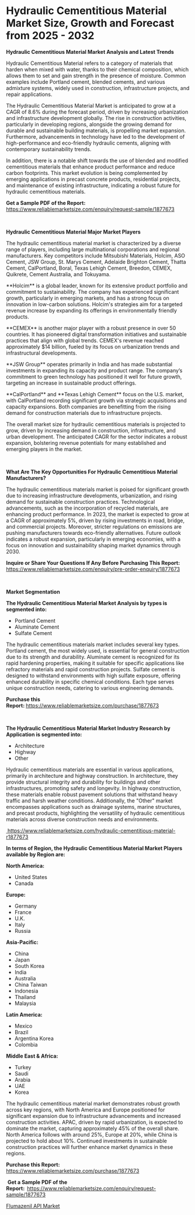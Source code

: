 <p><h1>Hydraulic Cementitious Material Market Size, Growth and Forecast from 2025 - 2032</h1></p><p><strong>Hydraulic Cementitious Material Market Analysis and Latest Trends</strong></p>
<p><p>Hydraulic Cementitious Material refers to a category of materials that harden when mixed with water, thanks to their chemical composition, which allows them to set and gain strength in the presence of moisture. Common examples include Portland cement, blended cements, and various admixture systems, widely used in construction, infrastructure projects, and repair applications.</p><p>The Hydraulic Cementitious Material Market is anticipated to grow at a CAGR of 8.6% during the forecast period, driven by increasing urbanization and infrastructure development globally. The rise in construction activities, particularly in developing regions, alongside the growing demand for durable and sustainable building materials, is propelling market expansion. Furthermore, advancements in technology have led to the development of high-performance and eco-friendly hydraulic cements, aligning with contemporary sustainability trends. </p><p>In addition, there is a notable shift towards the use of blended and modified cementitious materials that enhance product performance and reduce carbon footprints. This market evolution is being complemented by emerging applications in precast concrete products, residential projects, and maintenance of existing infrastructure, indicating a robust future for hydraulic cementitious materials.</p></p>
<p><strong>Get a Sample PDF of the Report:&nbsp;</strong> <a href="https://www.reliablemarketsize.com/enquiry/request-sample/1877673?utm_campaign=3527&utm_medium=2&utm_source=Github&utm_content=ia&utm_term=03042025&utm_id=hydraulic-cementitious-material">https://www.reliablemarketsize.com/enquiry/request-sample/1877673</a></p>
<p>&nbsp;</p>
<p><strong>Hydraulic Cementitious Material Major Market Players</strong></p>
<p><p>The hydraulic cementitious material market is characterized by a diverse range of players, including large multinational corporations and regional manufacturers. Key competitors include Mitsubishi Materials, Holcim, ASO Cement, JSW Group, St. Marys Cement, Adelaide Brighton Cement, Thatta Cement, CalPortland, Boral, Texas Lehigh Cement, Breedon, CEMEX, Quikrete, Cement Australia, and Tokuyama.</p><p>**Holcim** is a global leader, known for its extensive product portfolio and commitment to sustainability. The company has experienced significant growth, particularly in emerging markets, and has a strong focus on innovation in low-carbon solutions. Holcim's strategies aim for a targeted revenue increase by expanding its offerings in environmentally friendly products.</p><p>**CEMEX** is another major player with a robust presence in over 50 countries. It has pioneered digital transformation initiatives and sustainable practices that align with global trends. CEMEX's revenue reached approximately $14 billion, fueled by its focus on urbanization trends and infrastructural developments.</p><p>**JSW Group** operates primarily in India and has made substantial investments in expanding its capacity and product range. The company’s commitment to green technology has positioned it well for future growth, targeting an increase in sustainable product offerings.</p><p>**CalPortland** and **Texas Lehigh Cement** focus on the U.S. market, with CalPortland recording significant growth via strategic acquisitions and capacity expansions. Both companies are benefitting from the rising demand for construction materials due to infrastructure projects.</p><p>The overall market size for hydraulic cementitious materials is projected to grow, driven by increasing demand in construction, infrastructure, and urban development. The anticipated CAGR for the sector indicates a robust expansion, bolstering revenue potentials for many established and emerging players in the market.</p></p>
<p>&nbsp;</p>
<p><strong>What Are The Key Opportunities For Hydraulic Cementitious Material Manufacturers?</strong></p>
<p><p>The hydraulic cementitious materials market is poised for significant growth due to increasing infrastructure developments, urbanization, and rising demand for sustainable construction practices. Technological advancements, such as the incorporation of recycled materials, are enhancing product performance. In 2023, the market is expected to grow at a CAGR of approximately 5%, driven by rising investments in road, bridge, and commercial projects. Moreover, stricter regulations on emissions are pushing manufacturers towards eco-friendly alternatives. Future outlook indicates a robust expansion, particularly in emerging economies, with a focus on innovation and sustainability shaping market dynamics through 2030.</p></p>
<p><strong>Inquire or Share Your Questions If Any Before Purchasing This Report:</strong> <a href="https://www.reliablemarketsize.com/enquiry/pre-order-enquiry/1877673?utm_campaign=3527&utm_medium=2&utm_source=Github&utm_content=ia&utm_term=03042025&utm_id=hydraulic-cementitious-material">https://www.reliablemarketsize.com/enquiry/pre-order-enquiry/1877673</a></p>
<p>&nbsp;</p>
<p><strong>Market Segmentation</strong></p>
<p><strong>The Hydraulic Cementitious Material Market Analysis by types is segmented into:</strong></p>
<p><ul><li>Portland Cement</li><li>Aluminate Cement</li><li>Sulfate Cement</li></ul></p>
<p><p>The hydraulic cementitious materials market includes several key types. Portland cement, the most widely used, is essential for general construction due to its strength and durability. Aluminate cement is recognized for its rapid hardening properties, making it suitable for specific applications like refractory materials and rapid construction projects. Sulfate cement is designed to withstand environments with high sulfate exposure, offering enhanced durability in specific chemical conditions. Each type serves unique construction needs, catering to various engineering demands.</p></p>
<p><strong>Purchase this Report:&nbsp;</strong><a href="https://www.reliablemarketsize.com/purchase/1877673?utm_campaign=3527&utm_medium=2&utm_source=Github&utm_content=ia&utm_term=03042025&utm_id=hydraulic-cementitious-material">https://www.reliablemarketsize.com/purchase/1877673</a></p>
<p>&nbsp;</p>
<p><strong>The Hydraulic Cementitious Material Market Industry Research by Application is segmented into:</strong></p>
<p><ul><li>Architecture</li><li>Highway</li><li>Other</li></ul></p>
<p><p>Hydraulic cementitious materials are essential in various applications, primarily in architecture and highway construction. In architecture, they provide structural integrity and durability for buildings and other infrastructures, promoting safety and longevity. In highway construction, these materials enable robust pavement solutions that withstand heavy traffic and harsh weather conditions. Additionally, the "Other" market encompasses applications such as drainage systems, marine structures, and precast products, highlighting the versatility of hydraulic cementitious materials across diverse construction needs and environments.</p></p>
<p><a href="https://www.reliablemarketsize.com/hydraulic-cementitious-material-r1877673?utm_campaign=3527&utm_medium=2&utm_source=Github&utm_content=ia&utm_term=03042025&utm_id=hydraulic-cementitious-material">&nbsp;https://www.reliablemarketsize.com/hydraulic-cementitious-material-r1877673</a></p>
<p><strong>In terms of Region, the Hydraulic Cementitious Material Market Players available by Region are:</strong></p>
<p>
    <p> <strong> North America: </strong>
        <ul>
            <li>United States</li>
            <li>Canada</li>
        </ul>
        </p> 
    <p> <strong> Europe: </strong>
        <ul>
            <li>Germany</li>
            <li>France</li>
            <li>U.K.</li>
            <li>Italy</li>
            <li>Russia</li>
        </ul>
        </p> 
    <p> <strong> Asia-Pacific: </strong>
        <ul>
            <li>China</li>
            <li>Japan</li>
            <li>South Korea</li>
            <li>India</li>
            <li>Australia</li>
            <li>China Taiwan</li>
            <li>Indonesia</li>
            <li>Thailand</li>
            <li>Malaysia</li>
        </ul>
        </p> 
    <p> <strong> Latin America: </strong>
        <ul>
            <li>Mexico</li>
            <li>Brazil</li>
            <li>Argentina Korea</li>
            <li>Colombia</li>
        </ul>
        </p> 
    <p> <strong> Middle East & Africa: </strong>
        <ul>
            <li>Turkey</li>
            <li>Saudi</li>
            <li>Arabia</li>
            <li>UAE</li>
            <li>Korea</li>
        </ul>
    </p>
    </p>
<p><p>The hydraulic cementitious material market demonstrates robust growth across key regions, with North America and Europe positioned for significant expansion due to infrastructure advancements and increased construction activities. APAC, driven by rapid urbanization, is expected to dominate the market, capturing approximately 45% of the overall share. North America follows with around 25%, Europe at 20%, while China is projected to hold about 10%. Continued investments in sustainable construction practices will further enhance market dynamics in these regions.</p></p>
<p><strong>Purchase this Report: </strong><a href="https://www.reliablemarketsize.com/purchase/1877673?utm_campaign=3527&utm_medium=2&utm_source=Github&utm_content=ia&utm_term=03042025&utm_id=hydraulic-cementitious-material">https://www.reliablemarketsize.com/purchase/1877673</a></p>
<p>&nbsp;<strong>Get a Sample PDF of the Report:&nbsp;&nbsp;</strong><a href="https://www.reliablemarketsize.com/enquiry/request-sample/1877673?utm_campaign=3527&utm_medium=2&utm_source=Github&utm_content=ia&utm_term=03042025&utm_id=hydraulic-cementitious-material">https://www.reliablemarketsize.com/enquiry/request-sample/1877673</a></p>
<p><strong></strong></p>
<p><p><a href="https://github.com/hamremunazm4/Market-Research-Report-List-1/blob/main/flumazenil-api-market.md?utm_campaign=3527&utm_medium=2&utm_source=Github&utm_content=ia&utm_term=03042025&utm_id=hydraulic-cementitious-material">Flumazenil API Market</a></p></p>